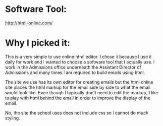 # Software Tool:

http://html-online.com/

# Why I picked it:

This is a very simple to use online html editor. I chose it because I use it daily for work and I wanted to choose a software tool that I actually use. I work in the Admissions office underneath the Assistant Director of Admissions and many times I am required to build emails using html. 

The site we use has its own editor for creating emails but the html online site places the html markup for the email side by side to what the email would look like. Even though I typically don't need to edit the markup, I like to play with html behind the email in order to improve the display of the email.

No, the site the school uses does not include css so I cannot do much styling.
